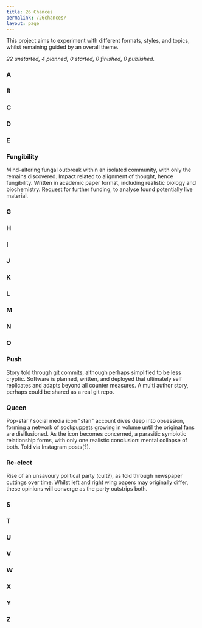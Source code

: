```yaml
---
title: 26 Chances
permalink: /26chances/
layout: page
---
```


This project aims to experiment with different formats, styles, and topics, whilst remaining guided by an overall theme. 

*22 unstarted, 4 planned, 0 started, 0 finished, 0 published.*

### A
### B
### C
### D
### E

### **F**ungibility

Mind-altering fungal outbreak within an isolated community, with only the remains discovered. Impact related to alignment of thought, hence fungibility. Written in academic paper format, including realistic biology and biochemistry. Request for further funding, to analyse found potentially live material.

### G
### H
### I
### J
### K
### L
### M
### N
### O

### **P**ush

Story told through git commits, although perhaps simplified to be less cryptic. Software is planned, written, and deployed that ultimately self replicates and adapts beyond all counter measures. A multi author story, perhaps could be shared as a real git repo.

### **Q**ueen

Pop-star / social media icon "stan" account dives deep into obsession, forming a network of sockpuppets growing in volume until the original fans are disillusioned. As the icon becomes concerned, a parasitic symbiotic relationship forms, with only one realistic conclusion: mental collapse of both. Told via Instagram posts(?).

### **R**e-elect

Rise of an unsavoury political party (cult?), as told through newspaper cuttings over time. Whilst left and right wing papers may originally differ, these opinions will converge as the party outstrips both. 

### S
### T
### U
### V
### W
### X
### Y
### Z